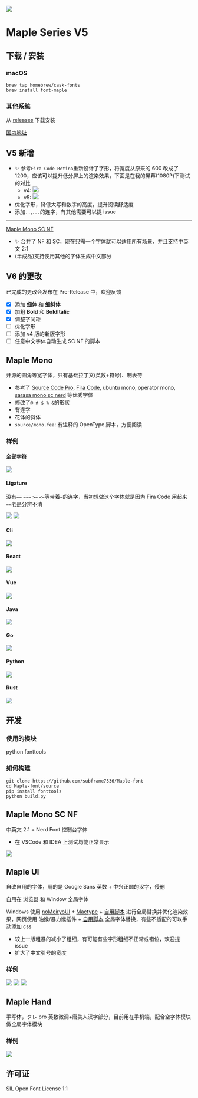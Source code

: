 ![](/img/head.svg)

# Maple Series V5

## 下载 / 安装

### macOS

```
brew tap homebrew/cask-fonts
brew install font-maple
```

### 其他系统

从 [releases](https://github.com/subframe7536/Maple-font/releases) 下载安装

[国内地址](https://gitee.com/subframe7536/Maple/releases/v5.0)

## V5 新增

- ✨ 参考`Fira Code Retina`重新设计了字形，将宽度从原来的 600 改成了 1200，应该可以提升低分屏上的渲染效果，下面是在我的屏幕(1080P)下测试的对比
  - v4: ![](/img/sizechange.gif)
  - v5: ![](/img/sizechange1.gif)
- 优化字形，降低大写和数字的高度，提升阅读舒适度
- 添加`..`,`...`的连字，有其他需要可以提 issue

---

[Maple Mono SC NF](#maple-mono-sc-nf)

- ✨ 合并了 NF 和 SC，现在只需一个字体就可以适用所有场景，并且支持中英文 2:1
- (半成品)支持使用其他的字体生成中文部分

## V6 的更改

已完成的更改会发布在 Pre-Release 中，欢迎反馈

- [x] 添加 **细体** 和 **细斜体**
- [x] 加粗 **Bold** 和 **BoldItalic**
- [x] 调整字间距
- [ ] 优化字形
- [ ] 添加 v4 版的新版字形
- [ ] 任意中文字体自动生成 SC NF 的脚本

## Maple Mono

开源的圆角等宽字体，只有基础拉丁文(英数+符号)、制表符

- 参考了 [Source Code Pro](https://github.com/adobe-fonts/source-code-pro), [Fira Code](https://github.com/tonsky/FiraCode), ubuntu mono, operator mono, [sarasa mono sc nerd](https://github.com/laishulu/Sarasa-Mono-SC-Nerd) 等优秀字体
- 修改了`@ # $ % &`的形状
- 有连字
- 花体的斜体
- `source/mono.fea`: 有注释的 OpenType 脚本，方便阅读

### 样例

#### 全部字符

![](img/base.png)

#### Ligature

没有`==` `===` `>=` `<=`等带着`=`的连字，当初想做这个字体就是因为 Fira Code 用起来`==`老是分辨不清

![](img/ligature.png)
![](img/ligature.gif)

#### Cli

![](img/code_sample/cli.webp)

#### React

![](img/code_sample/react.webp)

#### Vue

![](img/code_sample/vue.webp)

#### Java

![](img/code_sample/java.webp)

#### Go

![](img/code_sample/go.webp)

#### Python

![](img/code_sample/python.webp)

#### Rust

![](img/code_sample/rust.webp)

## 开发

### 使用的模块

python fonttools

### 如何构建

```
git clone https://github.com/subframe7536/Maple-font
cd Maple-font/source
pip install fonttools
python build.py
```

## Maple Mono SC NF

中英文 2:1 + Nerd Font 控制台字体

- 在 VSCode 和 IDEA 上测试均能正常显示

![](/img/CE21.png)

## Maple UI

自改自用的字体，用的是 Google Sans 英数 + 中兴正圆的汉字，侵删

自用在 浏览器 和 Window 全局字体

Windows 使用 [noMeiryoUI](https://github.com/Tatsu-syo/noMeiryoUI) + [Mactype](https://github.com/snowie2000/mactype) + [自用脚本](https://gitee.com/subframe7536/mactype) 进行全局替换并优化渲染效果，网页使用 油猴/暴力猴插件 + [自用脚本](https://github.com/subframe7536/UserScript) 全局字体替换，有些不适配的可以手动添加 css

- 较上一版粗暴的减小了粗细，有可能有些字形粗细不正常或错位，欢迎提 issue
- 扩大了中文引号的宽度

### 样例

![](img/UI.webp)
![](img/Browser.webp)
![](img/Browser2.webp)

## Maple Hand

手写体，クレ pro 英数微调+唐美人汉字部分，目前用在手机端，配合空字体模块做全局字体模块

### 样例

![](img/%E6%89%8B%E6%9C%BA.jpg)

## 许可证

SIL Open Font License 1.1
